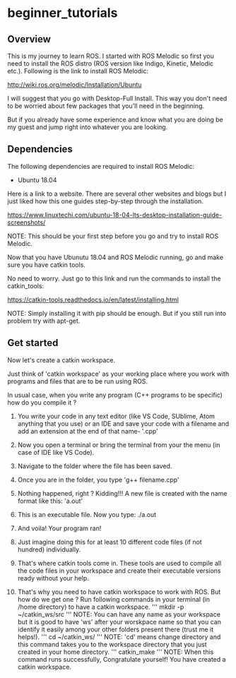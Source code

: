 # beginner_tutorials

## Overview

This is my journey to learn ROS. I started with ROS Melodic so first you need to install the ROS distro (ROS version like Indigo, Kinetic, Melodic etc.). Following is the link to install ROS Melodic:

http://wiki.ros.org/melodic/Installation/Ubuntu

I will suggest that you go with Desktop-Full Install. This way you don't need to be worried about few packages that you'll need in the beginning.

But if you already have some experience and know what you are doing be my guest and jump right into whatever you are looking.


## Dependencies

The following dependencies are required to install ROS Melodic:

- Ubuntu 18.04

Here is a link to a website. There are several other websites and blogs but I just liked how this one guides step-by-step through the installation. 
 
https://www.linuxtechi.com/ubuntu-18-04-lts-desktop-installation-guide-screenshots/ 

NOTE: This should be your first step before you go and try to install ROS Melodic.

Now that you have Ubunutu 18.04 and ROS Melodic running, go and make sure you have catkin tools.

No need to worry. Just go to this link and run the commands to install the catkin_tools:

https://catkin-tools.readthedocs.io/en/latest/installing.html

NOTE: Simply installing it with pip should be enough. But if you still run into problem try with apt-get.

## Get started

Now let's create a catkin workspace.

Just think of 'catkin workspace' as your working place where you work with programs and files that are to be run using ROS. 

In usual case, when you write any program (C++ programs to be specific) how do you compile it ?

1. You write your code in any text editor (like VS Code, SUblime, Atom anything that you use) or an IDE and save your code with a filename and add an extension at the end of that name- '.cpp'

2. Now you open a terminal or bring the terminal from your the menu (in case of IDE like VS Code). 

3. Navigate to the folder where the file has been saved.

4. Once you are in the folder, you type 'g++ filename.cpp'

5. Nothing happened, right ? Kidding!!! A new file is created with the name format like this: 'a.out'

6. This is an executable file. Now you type: ./a.out 

7. And voila! Your program ran!

8. Just imagine doing this for at least 10 different code files (if not hundred) individually.

9. That's where catkin tools come in. These tools are used to compile all the code files in your workspace and create their executable versions ready without your help.

10. That's why you need to have catkin workspace to work with ROS. But how do we get one ? Run following commands in your terminal (in /home directory) to have a catkin workspace.
'''
mkdir -p ~/catkin_ws/src
'''
NOTE: You can have any name as your workspace but it is good to have 'ws' after your worskpace name so that you can identify it easily among your other folders present there (trust me it helps!).
'''
cd ~/catkin_ws/
'''
NOTE: 'cd' means change directory and this command takes you to the workspace directory that you just created in your home directory.
'''
catkin_make
'''
NOTE: When this command runs successfully, Congratulate yourself! You have created a catkin workspace.